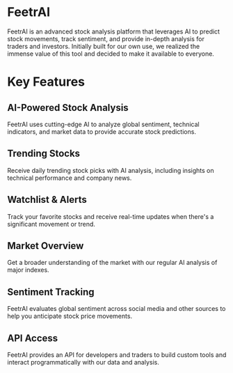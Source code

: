 # FeetrAI

FeetrAI is an advanced stock analysis platform that leverages AI to predict stock movements, track sentiment, and provide in-depth analysis for traders and investors. Initially built for our own use, we realized the immense value of this tool and decided to make it available to everyone.

# Key Features

## AI-Powered Stock Analysis
FeetrAI uses cutting-edge AI to analyze global sentiment, technical indicators, and market data to provide accurate stock predictions.

## Trending Stocks
Receive daily trending stock picks with AI analysis, including insights on technical performance and company news.

## Watchlist & Alerts
Track your favorite stocks and receive real-time updates when there's a significant movement or trend.

## Market Overview
Get a broader understanding of the market with our regular AI analysis of major indexes.

## Sentiment Tracking
FeetrAI evaluates global sentiment across social media and other sources to help you anticipate stock price movements.

## API Access
FeetrAI provides an API for developers and traders to build custom tools and interact programmatically with our data and analysis.
